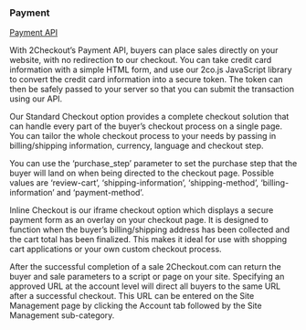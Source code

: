 ### Payment

[Payment API](https://www.2checkout.com/documentation/payment-api)

With 2Checkout’s Payment API, buyers can place sales directly on your website, with no redirection to our checkout. You can take credit card information with a simple HTML form, and use our 2co.js JavaScript library to convert the credit card information into a secure token. The token can then be safely passed to your server so that you can submit the transaction using our API.

Our Standard Checkout option provides a complete checkout solution that can handle every part of the buyer’s checkout process on a single page. You can tailor the whole checkout process to your needs by passing in billing/shipping information, currency, language and checkout step.

You can use the ‘purchase_step’ parameter to set the purchase step that the buyer will land on when being directed to the checkout page. Possible values are ‘review-cart’, ‘shipping-information’, ‘shipping-method’, ‘billing-information’ and ‘payment-method’.

Inline Checkout is our iframe checkout option which displays a secure payment form as an overlay on your checkout page. It is designed to function when the buyer’s billing/shipping address has been collected and the cart total has been finalized. This makes it ideal for use with shopping cart applications or your own custom checkout process.

After the successful completion of a sale 2Checkout.com can return the buyer and sale parameters to a script or page on your site. Specifying an approved URL at the account level will direct all buyers to the same URL after a successful checkout. This URL can be entered on the Site Management page by clicking the Account tab followed by the Site Management sub-category.
